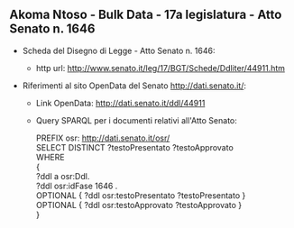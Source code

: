 ## Akoma Ntoso - Bulk Data - 17a legislatura - Atto Senato n. 1646 ##

* Scheda del Disegno di Legge - Atto Senato n. 1646:
	* http url: http://www.senato.it/leg/17/BGT/Schede/Ddliter/44911.htm

* Riferimenti al sito OpenData del Senato http://dati.senato.it/:
	* Link OpenData: http://dati.senato.it/ddl/44911
	* Query SPARQL per i documenti relativi all'Atto Senato:

        PREFIX osr: <http://dati.senato.it/osr/>  
		SELECT DISTINCT ?testoPresentato ?testoApprovato  
		WHERE  
		{  
		    ?ddl a osr:Ddl.  
		    ?ddl osr:idFase 1646 .  
		    OPTIONAL { ?ddl osr:testoPresentato ?testoPresentato }  
		    OPTIONAL { ?ddl osr:testoApprovato ?testoApprovato }  
		}
		